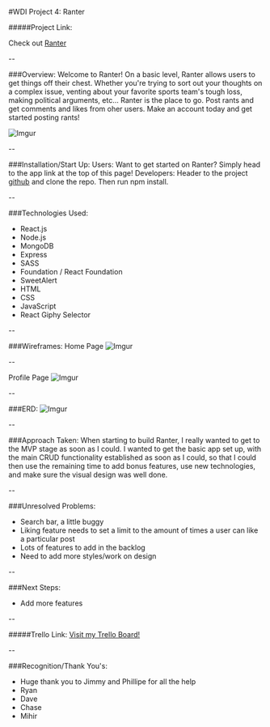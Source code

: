 #WDI Project 4: Ranter

#####Project Link: 

Check out [Ranter](https://ranter-wdiproject4.herokuapp.com/)

--

###Overview:
Welcome to Ranter! On a basic level, Ranter allows users to get things off their chest. Whether you're trying to sort out your thoughts on a complex issue, venting about your favorite sports team's tough loss, making political arguments, etc... Ranter is the place to go. Post rants and get comments and likes from oher users. Make an account today and get started posting rants!

![Imgur](https://i.imgur.com/ZPqswN9.png)

--

###Installation/Start Up:
Users: Want to get started on Ranter? Simply head to the app link at the top of this page!
Developers: Header to the project [github](https://github.com/coleherzer/WDI-project4) and clone the repo. Then run npm install. 

--

###Technologies Used:
- React.js
- Node.js
- MongoDB
- Express
- SASS
- Foundation / React Foundation
- SweetAlert
- HTML
- CSS
- JavaScript
- React Giphy Selector

--

###Wireframes:
Home Page
![Imgur](https://i.imgur.com/37USUON.png)

--

Profile Page
![Imgur](https://i.imgur.com/1XSBfsR.png)

--

###ERD:
![Imgur](https://i.imgur.com/eZTE5wk.png)

-- 

###Approach Taken:
When starting to build Ranter, I really wanted to get to the MVP stage as soon as I could. I wanted to get the basic app set up, with the main CRUD functionality established as soon as I could, so that I could then use the remaining time to add bonus features, use new technologies, and make sure the visual design was well done. 

--


###Unresolved Problems:
- Search bar, a little buggy
- Liking feature needs to set a limit to the amount of times a user can like a particular post
- Lots of features to add in the backlog
- Need to add more styles/work on design

--

###Next Steps:
- Add more features

--

#####Trello Link:
[Visit my Trello Board!](https://trello.com/b/InDjiX4c/wdi-project-4)

--

###Recognition/Thank You's:
- Huge thank you to Jimmy and Phillipe for all the help
- Ryan
- Dave
- Chase
- Mihir




